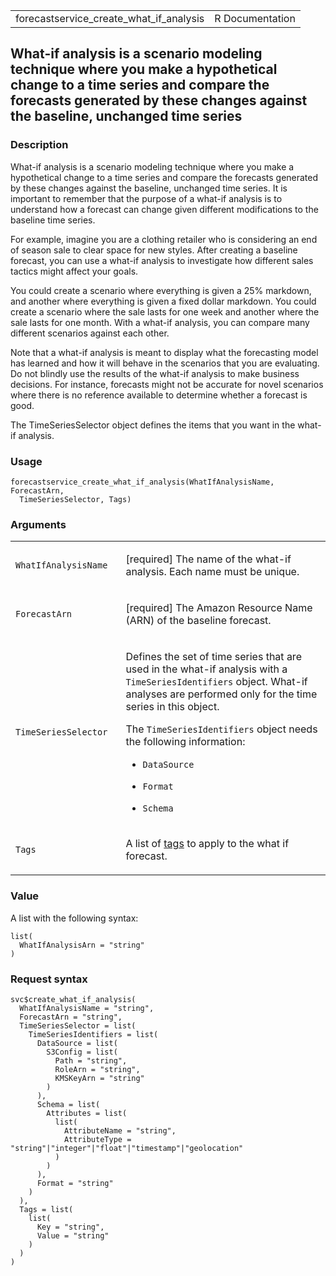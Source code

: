<table style="width: 100%;">
<tbody>
<tr class="odd">
<td>forecastservice_create_what_if_analysis</td>
<td style="text-align: right;">R Documentation</td>
</tr>
</tbody>
</table>

## What-if analysis is a scenario modeling technique where you make a hypothetical change to a time series and compare the forecasts generated by these changes against the baseline, unchanged time series

### Description

What-if analysis is a scenario modeling technique where you make a
hypothetical change to a time series and compare the forecasts generated
by these changes against the baseline, unchanged time series. It is
important to remember that the purpose of a what-if analysis is to
understand how a forecast can change given different modifications to
the baseline time series.

For example, imagine you are a clothing retailer who is considering an
end of season sale to clear space for new styles. After creating a
baseline forecast, you can use a what-if analysis to investigate how
different sales tactics might affect your goals.

You could create a scenario where everything is given a 25% markdown,
and another where everything is given a fixed dollar markdown. You could
create a scenario where the sale lasts for one week and another where
the sale lasts for one month. With a what-if analysis, you can compare
many different scenarios against each other.

Note that a what-if analysis is meant to display what the forecasting
model has learned and how it will behave in the scenarios that you are
evaluating. Do not blindly use the results of the what-if analysis to
make business decisions. For instance, forecasts might not be accurate
for novel scenarios where there is no reference available to determine
whether a forecast is good.

The TimeSeriesSelector object defines the items that you want in the
what-if analysis.

### Usage

    forecastservice_create_what_if_analysis(WhatIfAnalysisName, ForecastArn,
      TimeSeriesSelector, Tags)

### Arguments

<table>
<colgroup>
<col style="width: 35%" />
<col style="width: 65%" />
</colgroup>
<tbody>
<tr class="odd">
<td><code
id="forecastservice_create_what_if_analysis_:_WhatIfAnalysisName">WhatIfAnalysisName</code></td>
<td><p>[required] The name of the what-if analysis. Each name must be
unique.</p></td>
</tr>
<tr class="even">
<td><code
id="forecastservice_create_what_if_analysis_:_ForecastArn">ForecastArn</code></td>
<td><p>[required] The Amazon Resource Name (ARN) of the baseline
forecast.</p></td>
</tr>
<tr class="odd">
<td><code
id="forecastservice_create_what_if_analysis_:_TimeSeriesSelector">TimeSeriesSelector</code></td>
<td><p>Defines the set of time series that are used in the what-if
analysis with a <code>TimeSeriesIdentifiers</code> object. What-if
analyses are performed only for the time series in this object.</p>
<p>The <code>TimeSeriesIdentifiers</code> object needs the following
information:</p>
<ul>
<li><p><code>DataSource</code></p></li>
<li><p><code>Format</code></p></li>
<li><p><code>Schema</code></p></li>
</ul></td>
</tr>
<tr class="even">
<td><code
id="forecastservice_create_what_if_analysis_:_Tags">Tags</code></td>
<td><p>A list of <a
href="https://docs.aws.amazon.com/forecast/latest/dg/tagging-forecast-resources.html">tags</a>
to apply to the what if forecast.</p></td>
</tr>
</tbody>
</table>

### Value

A list with the following syntax:

    list(
      WhatIfAnalysisArn = "string"
    )

### Request syntax

    svc$create_what_if_analysis(
      WhatIfAnalysisName = "string",
      ForecastArn = "string",
      TimeSeriesSelector = list(
        TimeSeriesIdentifiers = list(
          DataSource = list(
            S3Config = list(
              Path = "string",
              RoleArn = "string",
              KMSKeyArn = "string"
            )
          ),
          Schema = list(
            Attributes = list(
              list(
                AttributeName = "string",
                AttributeType = "string"|"integer"|"float"|"timestamp"|"geolocation"
              )
            )
          ),
          Format = "string"
        )
      ),
      Tags = list(
        list(
          Key = "string",
          Value = "string"
        )
      )
    )
